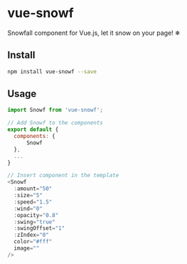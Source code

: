 # vue-snowf
Snowfall component for Vue.js, let it snow on your page! ❄

## Install
```bash
npm install vue-snowf --save
```

## Usage
```js
import Snowf from 'vue-snowf';

// Add Snowf to the components
export default {
  components: {
	  Snowf
  },
  ...
}

// Insert component in the template
<Snowf
  :amount="50"
  :size="5"
  :speed="1.5"
  :wind="0"
  :opacity="0.8"
  :swing="true"
  :swingOffset="1"
  :zIndex="0"
  color="#fff"
  image=""
/>
```